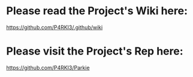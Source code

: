 # Please read the Project's Wiki here:
https://github.com/P4RKI3/.github/wiki
# Please visit the Project's Rep here:
https://github.com/P4RKI3/Parkie
